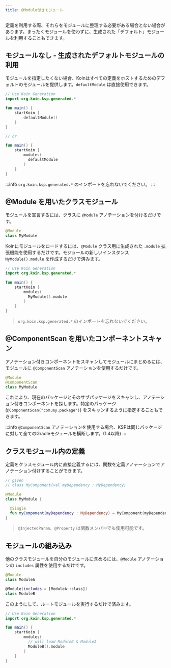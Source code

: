 ```yaml
---
title: @Module付きモジュール
---
```


定義を利用する際、それらをモジュールに整理する必要がある場合とない場合があります。まったくモジュールを使わずに、生成された「デフォルト」モジュールを利用することもできます。

## モジュールなし - 生成されたデフォルトモジュールの利用

モジュールを指定したくない場合、Koinはすべての定義をホストするためのデフォルトのモジュールを提供します。`defaultModule` は直接使用できます。

```kotlin
// Use Koin Generation
import org.koin.ksp.generated.*

fun main() {
    startKoin {
        defaultModule()
    }
}

// or 

fun main() {
    startKoin {
        modules(
          defaultModule
        )
    }
}
```

:::info
  `org.koin.ksp.generated.*` のインポートを忘れないでください。
:::

## @Module を用いたクラスモジュール

モジュールを宣言するには、クラスに `@Module` アノテーションを付けるだけです。

```kotlin
@Module
class MyModule
```

Koinにモジュールをロードするには、`@Module` クラス用に生成された `.module` 拡張機能を使用するだけです。モジュールの新しいインスタンス `MyModule().module` を作成するだけで済みます。

```kotlin
// Use Koin Generation
import org.koin.ksp.generated.*

fun main() {
    startKoin {
        modules(
          MyModule().module
        )
    }
}
```

> `org.koin.ksp.generated.*` のインポートを忘れないでください。

## @ComponentScan を用いたコンポーネントスキャン

アノテーション付きコンポーネントをスキャンしてモジュールにまとめるには、モジュールに `@ComponentScan` アノテーションを使用するだけです。

```kotlin
@Module
@ComponentScan
class MyModule
```

これにより、現在のパッケージとそのサブパッケージをスキャンし、アノテーション付きコンポーネントを探します。特定のパッケージ (`@ComponentScan("com.my.package")`) をスキャンするように指定することもできます。

:::info
  `@ComponentScan` アノテーションを使用する場合、KSPは同じパッケージに対して全てのGradleモジュールを横断します。(1.4以降)
:::

## クラスモジュール内の定義

定義をクラスモジュール内に直接定義するには、関数を定義アノテーションでアノテーション付けすることができます。

```kotlin
// given 
// class MyComponent(val myDependency : MyDependency)

@Module
class MyModule {

  @Single
  fun myComponent(myDependency : MyDependency) = MyComponent(myDependency)
}
```

> `@InjectedParam`、`@Property` は関数メンバーでも使用可能です。

## モジュールの組み込み

他のクラスモジュールを自分のモジュールに含めるには、`@Module` アノテーションの `includes` 属性を使用するだけです。

```kotlin
@Module
class ModuleA

@Module(includes = [ModuleA::class])
class ModuleB
```

このようにして、ルートモジュールを実行するだけで済みます。

```kotlin
// Use Koin Generation
import org.koin.ksp.generated.*

fun main() {
    startKoin {
        modules(
          // will load ModuleB & ModuleA
          ModuleB().module
        )
    }
}